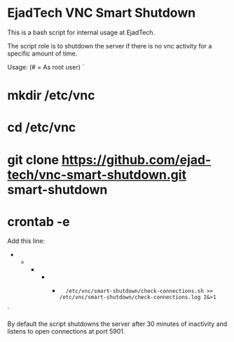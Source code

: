 # EjadTech VNC Smart Shutdown

This is a bash script for internal usage at EjadTech.

The script role is to shutdown the server if there is no vnc activity for a specific amount of time.

Usage: (# = As root user)
`
# mkdir /etc/vnc
# cd /etc/vnc
# git clone https://github.com/ejad-tech/vnc-smart-shutdown.git smart-shutdown
# crontab -e
Add this line:
* * * * *       /etc/vnc/smart-shutdown/check-connections.sh >> /etc/vnc/smart-shutdown/check-connections.log 2&>1
`

By default the script shutdowns the server after 30 minutes of inactivity and listens to open connections at port 5901.

